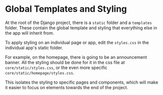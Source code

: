 # Global Templates and Styling
At the root of the Django project, there is a `static` folder and a `templates` folder. These contain
the global template and styling that everything else in the app will inherit from.

To apply styling on an individual page or app, edit the `styles.css` in the individual app's static folder.

For example, on the homepage, there is going to be an announcement banner. All the styling should be done for it in the
css file at `core/static/styles.css`, or the even more specific `core/static/homepage/styles.css`. 

This isolates the styling to specific pages and components, which will make it easier to focus on elements towards
the end of the project.
